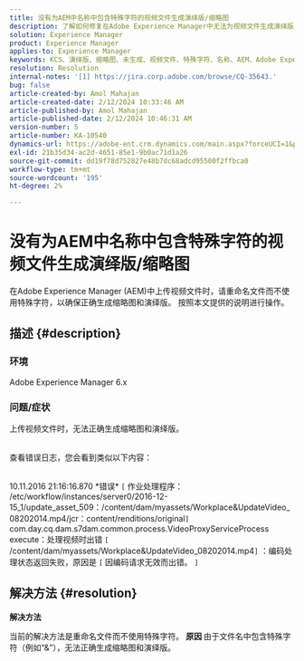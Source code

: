 ```yaml
---
title: 没有为AEM中名称中包含特殊字符的视频文件生成演绎版/缩略图
description: 了解如何修复在Adobe Experience Manager中无法为视频文件生成演绎版/缩略图的问题。
solution: Experience Manager
product: Experience Manager
applies-to: Experience Manager
keywords: KCS、演绎版、缩略图、未生成、视频文件、特殊字符、名称、AEM、Adobe Experience Manager
resolution: Resolution
internal-notes: '[1] https://jira.corp.adobe.com/browse/CQ-35643.'
bug: false
article-created-by: Amol Mahajan
article-created-date: 2/12/2024 10:33:46 AM
article-published-by: Amol Mahajan
article-published-date: 2/12/2024 10:46:31 AM
version-number: 5
article-number: KA-10540
dynamics-url: https://adobe-ent.crm.dynamics.com/main.aspx?forceUCI=1&pagetype=entityrecord&etn=knowledgearticle&id=2d5bf62d-92c9-ee11-9079-6045bd006b4b
exl-id: 21b35d34-ac2d-4651-85e1-9b0ac71d1a26
source-git-commit: dd19f78d752827e48b7dc68adcd95500f2ffbca0
workflow-type: tm+mt
source-wordcount: '195'
ht-degree: 2%

---
```


# 没有为AEM中名称中包含特殊字符的视频文件生成演绎版/缩略图


在Adobe Experience Manager (AEM)中上传视频文件时，请重命名文件而不使用特殊字符，以确保正确生成缩略图和演绎版。 按照本文提供的说明进行操作。

## 描述 {#description}


### <b>环境</b>

Adobe Experience Manager 6.x



### <b>问题/症状</b>

上传视频文件时，无法正确生成缩略图和演绎版。

<br>查看错误日志，您会看到类似以下内容：

<br>10.11.2016 21:16:16.870 \*错误\* `[` 作业处理程序： /etc/workflow/instances/server0/2016-12-15_1/update_asset_509：/content/dam/myassets/Workplace&amp;UpdateVideo_08202014.mp4/jcr：content/renditions/original`]`  com.day.cq.dam.s7dam.common.process.VideoProxyServiceProcess execute：处理视频时出错 `[` /content/dam/myassets/Workplace&amp;UpdateVideo_08202014.mp4`]`  ：编码处理状态返回失败，原因是 `[` 因编码请求无效而出错。 `]`

## 解决方法 {#resolution}


<b>解决方法</b>

当前的解决方法是重命名文件而不使用特殊字符。
<b>原因 </b>
由于文件名中包含特殊字符（例如“&amp;”），无法正确生成缩略图和演绎版。
